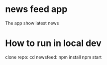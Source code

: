# news feed app

The app show latest news

# How to run in local dev

clone repo:
cd newsfeed:
npm install
npm start
